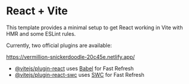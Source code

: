 # React + Vite

This template provides a minimal setup to get React working in Vite with HMR and some ESLint rules.

Currently, two official plugins are available:

https://vermillion-snickerdoodle-20c45e.netlify.app/

- [@vitejs/plugin-react](https://github.com/vitejs/vite-plugin-react/blob/main/packages/plugin-react/README.md) uses [Babel](https://babeljs.io/) for Fast Refresh
- [@vitejs/plugin-react-swc](https://github.com/vitejs/vite-plugin-react-swc) uses [SWC](https://swc.rs/) for Fast Refresh
